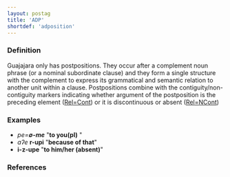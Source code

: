 ```yaml
---
layout: postag
title: 'ADP'
shortdef: 'adposition'
---
```


### Definition

Guajajara only has postpositions.
They occur after a complement noun phrase (or a nominal subordinate clause) and they form a single structure with the complement to express its grammatical and semantic relation to another unit within a clause.
Postpositions combine with the contiguity/non-contiguity markers indicating whether argument of the postposition is the preceding element ([Rel=Cont]()) 
or it is discontinuous or absent ([Rel=NCont]())


### Examples

- _pe=<b>∅-me</b>_ "<b>to you(pl)</b> "
- _aʔe_ <b>r-upi</b> "<b>because of that</b>"
- <b>i-z-upe</b> "<b>to him/her (absent)</b>"



### References


<!-- Interlanguage links updated Po 6. listopadu 2023, 21:41:21 CET -->
